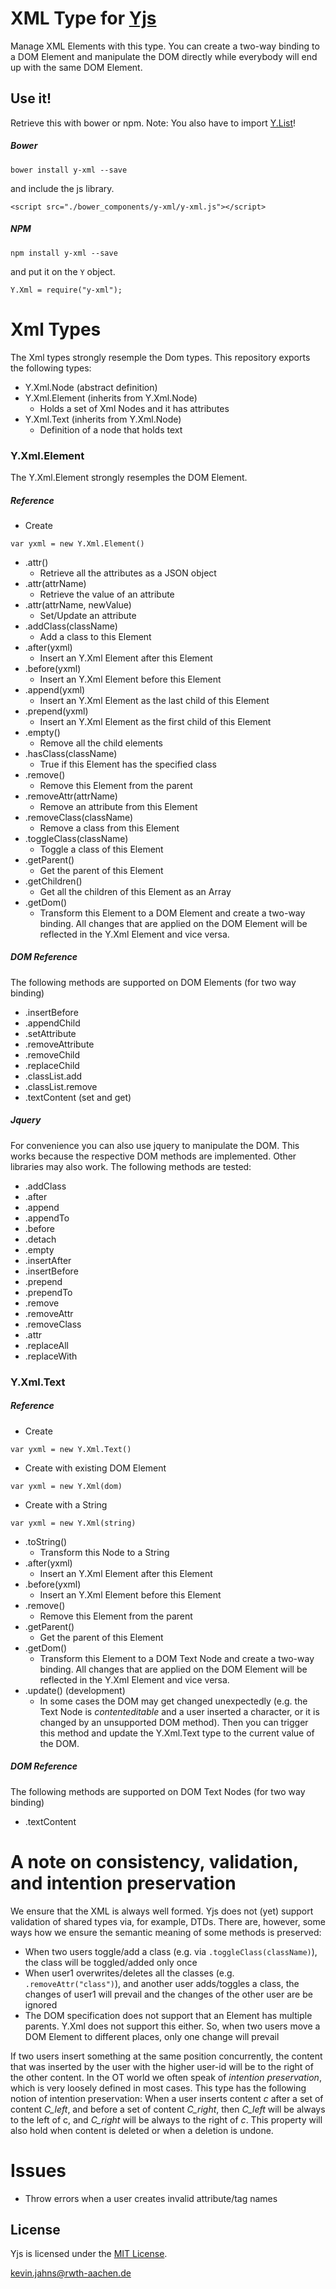 
# XML Type for [Yjs](https://github.com/y-js/yjs)

Manage XML Elements with this type. You can create a two-way binding to a DOM Element and manipulate the DOM directly while everybody will end up with the same DOM Element.

## Use it!
Retrieve this with bower or npm. Note: You also have to import [Y.List](https://github.com/rwth-acis/y-list)!

##### Bower
```
bower install y-xml --save
```

and include the js library.

```
<script src="./bower_components/y-xml/y-xml.js"></script>
```

##### NPM
```
npm install y-xml --save
```
and put it on the `Y` object.

```
Y.Xml = require("y-xml");
```

# Xml Types
The Xml types strongly resemple the Dom types.
This repository exports the following types:
* Y.Xml.Node (abstract definition)
* Y.Xml.Element (inherits from Y.Xml.Node)
  * Holds a set of Xml Nodes and it has attributes
* Y.Xml.Text (inherits from Y.Xml.Node)
  * Definition of a node that holds text


### Y.Xml.Element
The Y.Xml.Element strongly resemples the DOM Element.

##### Reference
* Create
```
var yxml = new Y.Xml.Element()
```
* .attr()
  * Retrieve all the attributes as a JSON object
* .attr(attrName)
  * Retrieve the value of an attribute
* .attr(attrName, newValue)
  * Set/Update an attribute
* .addClass(className)
  * Add a class to this Element
* .after(yxml)
  * Insert an Y.Xml Element after this Element
* .before(yxml)
  * Insert an Y.Xml Element before this Element
* .append(yxml)
  * Insert an Y.Xml Element as the last child of this Element
* .prepend(yxml)
  * Insert an Y.Xml Element as the first child of this Element
* .empty()
  * Remove all the child elements
* .hasClass(className)
  * True if this Element has the specified class
* .remove()
  * Remove this Element from the parent
* .removeAttr(attrName)
  * Remove an attribute from this Element
* .removeClass(className)
  * Remove a class from this Element
* .toggleClass(className)
  * Toggle a class of this Element
* .getParent()
  * Get the parent of this Element
* .getChildren()
  * Get all the children of this Element as an Array
* .getDom()
  * Transform this Element to a DOM Element and create a two-way binding. All changes that are applied on the DOM Element will be reflected in the Y.Xml Element and vice versa.

##### DOM Reference
The following methods are supported on DOM Elements (for two way binding)

* .insertBefore
* .appendChild
* .setAttribute
* .removeAttribute
* .removeChild
* .replaceChild
* .classList.add
* .classList.remove
* .textContent (set and get)

##### Jquery
For convenience you can also use jquery to manipulate the DOM. This works because the respective DOM methods are implemented. Other libraries may also work. The following methods are tested:

* .addClass
* .after
* .append
* .appendTo
* .before
* .detach
* .empty
* .insertAfter
* .insertBefore
* .prepend
* .prependTo
* .remove
* .removeAttr
* .removeClass
* .attr
* .replaceAll
* .replaceWith

### Y.Xml.Text
##### Reference
* Create
```
var yxml = new Y.Xml.Text()
```
* Create with existing DOM Element
```
var yxml = new Y.Xml(dom)
```
* Create with a String
```
var yxml = new Y.Xml(string)
```
* .toString()
  * Transform this Node to a String
* .after(yxml)
  * Insert an Y.Xml Element after this Element
* .before(yxml)
  * Insert an Y.Xml Element before this Element
* .remove()
  * Remove this Element from the parent
* .getParent()
  * Get the parent of this Element
* .getDom()
  * Transform this Element to a DOM Text Node and create a two-way binding. All changes that are applied on the DOM Element will be reflected in the Y.Xml Element and vice versa.
* .update() (development)
  * In some cases the DOM may get changed unexpectedly (e.g. the Text Node is *contenteditable* and a user inserted a character, or it is changed by an unsupported DOM method). Then you can trigger this method and update the Y.Xml.Text type to the current value of the DOM.

##### DOM Reference
The following methods are supported on DOM Text Nodes (for two way binding)

* .textContent

# A note on consistency, validation, and intention preservation
We ensure that the XML is always well formed. Yjs does not (yet) support validation of shared types via, for example, DTDs. There are, however, some ways how we ensure the semantic meaning of some methods is preserved:
* When two users toggle/add a class (e.g. via `.toggleClass(className)`), the class will be toggled/added only once
* When user1 overwrites/deletes all the classes (e.g. `.removeAttr("class")`), and another user adds/toggles a class, the changes of user1 will prevail and the changes of the other user are be ignored
* The DOM specification does not support that an Element has multiple parents. Y.Xml does not support this either. So, when two users move a DOM Element to different places, only one change will prevail

If two users insert something at the same position concurrently, the content that was inserted by the user with the higher user-id will be to the right of the other content. In the OT world we often speak of *intention preservation*, which is very loosely defined in most cases. This type has the following notion of intention preservation: When a user inserts content *c* after a set of content *C_left*, and before a set of content *C_right*, then *C_left* will be always to the left of c, and *C_right* will be always to the right of *c*. This property will also hold when content is deleted or when a deletion is undone.

# Issues
* Throw errors when a user creates invalid attribute/tag names

## License
Yjs is licensed under the [MIT License](./LICENSE.txt).

<kevin.jahns@rwth-aachen.de>